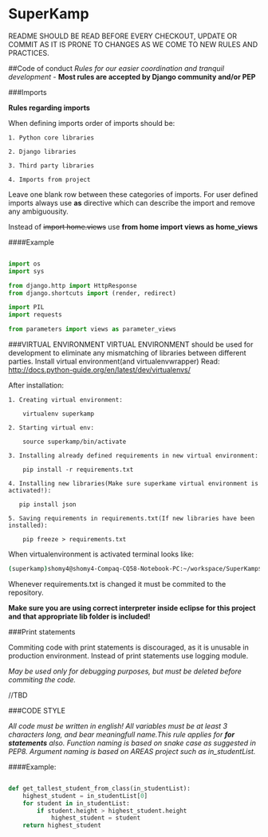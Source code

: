 # SuperKamp
README SHOULD BE READ BEFORE EVERY CHECKOUT, UPDATE OR COMMIT AS IT IS PRONE TO CHANGES AS WE COME TO NEW RULES AND PRACTICES.


##Code of conduct
*Rules for our easier coordination and tranquil development* - **Most rules are accepted by Django community and/or PEP**

###Imports

**Rules regarding imports**

When defining imports order of imports should be:

	1. Python core libraries

	2. Django libraries

	3. Third party libraries

	4. Imports from project


Leave one blank row between these categories of imports.
For user defined imports always use **as** directive which can describe the import and remove any ambiguousity.

Instead of 
~~import home.views~~
use
**from home import views as home_views**

####Example
```python

import os
import sys

from django.http import HttpResponse
from django.shortcuts import (render, redirect)

import PIL
import requests

from parameters import views as parameter_views

```

###VIRTUAL ENVIRONMENT
VIRTUAL ENVIRONMENT should be used for development to eliminate any mismatching of libraries between different parties.
Install virtual environment(and virtualenvwrapper)
Read: http://docs.python-guide.org/en/latest/dev/virtualenvs/

After installation:

	1. Creating virtual environment:
	
		virtualenv superkamp
	
	2. Starting virtual env:
	
		source superkamp/bin/activate
	
	3. Installing already defined requirements in new virtual environment:
	
		pip install -r requirements.txt
		
	4. Installing new libraries(Make sure superkame virtual environment is activated!):
	
	   pip install json
	
	5. Saving requirements in requirements.txt(If new libraries have been installed):
	
		pip freeze > requirements.txt
		

When virtualenvironment is activated terminal looks like:
```bash
(superkamp)shomy4@shomy4-Compaq-CQ58-Notebook-PC:~/workspace/SuperKamp$
```
Whenever requirements.txt is changed it must be commited to the repository. 

**Make sure you are using correct interpreter inside eclipse for this project and that appropriate lib folder is included!** 


###Print statements

Commiting code with print statements is discouraged, as it is unusable in production environment.
Instead of print statements use logging module. 

*May be used only for debugging purposes, but must be deleted before commiting the code.*

//TBD

###CODE STYLE

*All code must be written in english!
All variables must be at least 3 characters long, and bear meaningfull name.This rule applies for **for statements** also.
Function naming is based on snake case as suggested in PEP8.
Argument naming is based on AREAS project such as in_studentList.*

####Example:

```python

def get_tallest_student_from_class(in_studentList):
	highest_student = in_studentList[0]
    for student in in_studentList:
        if student.height > highest_student.height
            highest_student = student
    return highest_student
    

```



